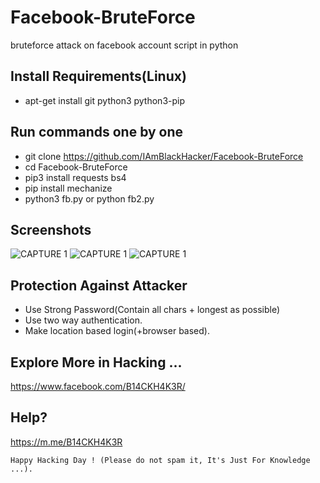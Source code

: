 # Facebook-BruteForce
bruteforce attack on facebook account script in python

## Install Requirements(Linux)
* apt-get install git python3 python3-pip

## Run commands one by one
* git clone https://github.com/IAmBlackHacker/Facebook-BruteForce
* cd Facebook-BruteForce
* pip3 install requests bs4
* pip install mechanize
* python3 fb.py or python fb2.py

## Screenshots
![CAPTURE 1](https://github.com/IAmBlackHacker/Facebook-BruteForce/blob/master/Screenshots/Capture1.JPG)
![CAPTURE 1](https://github.com/IAmBlackHacker/Facebook-BruteForce/blob/master/Screenshots/Capture2.JPG)
![CAPTURE 1](https://github.com/IAmBlackHacker/Facebook-BruteForce/blob/master/Screenshots/Capture3.JPG)

## Protection Against Attacker
* Use Strong Password(Contain all chars + longest as possible)
* Use two way authentication.
* Make location based login(+browser based).

## Explore More in Hacking ...
https://www.facebook.com/B14CKH4K3R/

## Help?
https://m.me/B14CKH4K3R

~~~
Happy Hacking Day ! (Please do not spam it, It's Just For Knowledge ...).
~~~
